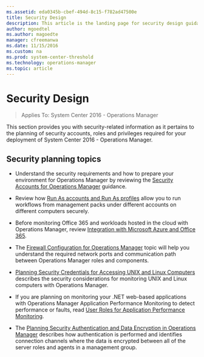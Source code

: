 ```yaml
---
ms.assetid: eda0345b-cbef-494d-8c15-f782ad47500e
title: Security Design
description: This article is the landing page for security design guidance for Operations Manager 2016.
author: mgoedtel
ms.author: magoedte
manager: cfreemanwa
ms.date: 11/15/2016
ms.custom: na
ms.prod: system-center-threshold
ms.technology: operations-manager
ms.topic: article
---
```


# Security Design

>Applies To: System Center 2016 - Operations Manager

This section provides you with security-related information as it pertains to the planning of security accounts, roles and privileges required for your deployment of System Center 2016 - Operations Manager.

## Security planning topics

- Understand the security requirements and how to prepare your environment for Operations Manager by reviewing the [Security Accounts for Operations Manager](planning-security-accounts.md) guidance.

- Review how [Run As accounts and Run As profiles](planning-security-run-as-accounts-profiles.md) allow you to run workflows from management packs under different accounts on different computers securely.  

- Before monitoring Office 365 and workloads hosted in the cloud with Operations Manager, review  [Integration with Microsoft Azure and Office 365](planning-security-microsoft-cloud.md).

- The [Firewall Configuration for Operations Manager](planning-security-configuring-a-firewall.md) topic will help you understand the required network ports and communication path between Operations Manager roles and components.

- [Planning Security Credentials for Accessing UNIX and Linux Computers](planning-security-credentials-for-accessing-unix-and-linux-computers.md) describes the security considerations for monitoring UNIX and Linux computers with Operations Manager.

- If you are planning on monitoring your .NET web-based applications with Operations Manager Application Performance Monitoring to detect performance or faults, read [User Roles for Application Performance Monitoring](planning-security-user-roles-for-apm.md).

- The [Planning Security Authentication and Data Encryption in Operations Manager](planning-security-authentication-data-encryption-in-operations-manager.md) describes how authentication is performed and identifies connection channels where the data is encrypted between all of the server roles and agents in a management group.
